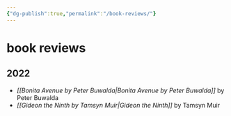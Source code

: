 ```yaml
---
{"dg-publish":true,"permalink":"/book-reviews/"}
---
```


# book reviews

## 2022
- *[[Bonita Avenue by Peter Buwalda\|Bonita Avenue by Peter Buwalda]]* by Peter Buwalda
- *[[Gideon the Ninth by Tamsyn Muir\|Gideon the Ninth]]* by Tamsyn Muir